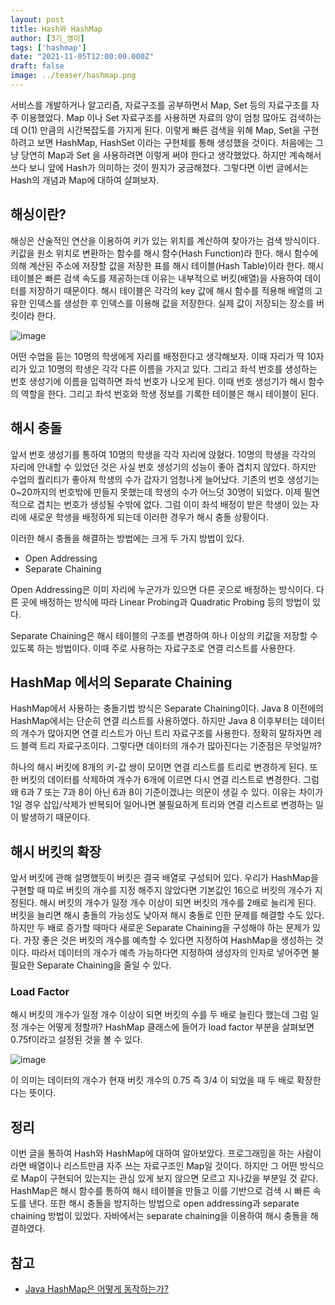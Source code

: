 ```yaml
---
layout: post  
title: Hash와 HashMap
author: [3기_영이]
tags: ['hashmap']
date: "2021-11-05T12:00:00.000Z"
draft: false
image: ../teaser/hashmap.png
---
```

서비스를 개발하거나 알고리즘, 자료구조를 공부하면서 Map, Set 등의 자료구조를 자주 이용했었다. Map 이나 Set 자료구조를 사용하면 자료의 양이 엄청 많아도 검색하는데 O(1) 만큼의 시간복잡도를 가지게 된다. 이렇게 빠른 검색을 위해 Map, Set을 구현하려고 보면 HashMap, HashSet 이라는 구현체를 통해 생성했을 것이다. 처음에는 그냥 당연히 Map과 Set 을 사용하려면 이렇게 써야 한다고 생각했었다. 하지만 계속해서 쓰다 보니 앞에 Hash가 의미하는 것이 뭔지가 궁금해졌다. 그렇다면 이번 글에서는 Hash의 개념과 Map에 대하여 살펴보자.

## 해싱이란?

해싱은 산술적인 연산을 이용하여 키가 있는 위치를 계산하여 찾아가는 검색 방식이다. 키값을 원소 위치로 변환하는 함수를 해시 함수(Hash Function)라 한다. 해시 함수에 의해 계산된 주소에 저장할 값을 저장한 표를 해시 테이블(Hash Table)이라 한다. 해시 테이블은 빠른 검색 속도를 제공하는데 이유는 내부적으로 버킷(배열)을 사용하여 데이터를 저장하기 때문이다. 해시 테이블은 각각의 key 값에 해시 함수를 적용해 배열의 고유한 인덱스를 생성한 후 인덱스를 이용해 값을 저장한다. 실제 값이 저장되는 장소를 버킷이라 한다.

![image](https://user-images.githubusercontent.com/63634505/140446636-2d26f699-3b5d-495e-8439-f2d8d29adbc0.png)

어떤 수업을 듣는 10명의 학생에게 자리를 배정한다고 생각해보자. 이때 자리가 딱 10자리가 있고 10명의 학생은 각각 다른 이름을 가지고 있다. 그리고 좌석 번호를 생성하는 번호 생성기에 이름을 입력하면 좌석 번호가 나오게 된다. 이때 번호 생성기가 해시 함수의 역할을 한다. 그리고 좌석 번호와 학생 정보를 기록한 테이블은 해시 테이블이 된다.

## 해시 충돌

앞서 번호 생성기를 통하여 10명의 학생을 각각 자리에 앉혔다. 10명의 학생을 각각의 자리에 안내할 수 있었던 것은 사실 번호 생성기의 성능이 좋아 겹치지 않았다. 하지만 수업의 퀄리티가 좋아져 학생의 수가 갑자기 엄청나게 늘어났다. 기존의 번호 생성기는 0~20까지의 번호밖에 만들지 못했는데 학생의 수가 어느덧 30명이 되었다. 이제 필연적으로 겹치는 번호가 생성될 수밖에 없다. 그럼 이미 좌석 배정이 받은 학생이 있는 자리에 새로운 학생을 배정하게 되는데 이러한 경우가 해시 충돌 상황이다.

이러한 해시 충돌을 해결하는 방법에는 크게 두 가지 방법이 있다.

- Open Addressing
- Separate Chaining

Open Addressing은 이미 자리에 누군가가 있으면 다른 곳으로 배정하는 방식이다. 다른 곳에 배정하는 방식에 따라 Linear Probing과 Quadratic Probing 등의 방법이 있다.

Separate Chaining은 해시 테이블의 구조를 변경하여 하나 이상의 키값을 저장할 수 있도록 하는 방법이다. 이때 주로 사용하는 자료구조로 연결 리스트를 사용한다.

## HashMap 에서의 Separate Chaining

HashMap에서 사용하는 충돌기법 방식은 Separate Chaining이다. Java 8 이전에의 HashMap에서는 단순히 연결 리스트를 사용하였다. 하지만 Java 8 이후부터는 데이터의 개수가 많아지면 연결 리스트가 아닌 트리 자료구조를 사용한다. 정확히 말하자면 레드 블랙 트리 자료구조이다. 그렇다면 데이터의 개수가 많아진다는 기준점은 무엇일까?

하나의 해시 버킷에 8개의 키-값 쌍이 모이면 연결 리스트를 트리로 변경하게 된다. 또한 버킷의 데이터를 삭제하여 개수가 6개에 이르면 다시 연결 리스트로 변경한다. 그럼 왜 6과 7 또는 7과 8이 아닌 6과 8이 기준이겠냐는 의문이 생길 수 있다. 이유는 차이가 1일 경우 삽입/삭제가 반복되어 일어나면 불필요하게 트리와 연결 리스트로 변경하는 일이 발생하기 때문이다.

## 해시 버킷의 확장

앞서 버킷에 관해 설명했듯이 버킷은 결국 배열로 구성되어 있다. 우리가 HashMap을 구현할 때 따로 버킷의 개수를 지정 해주지 않았다면 기본값인 16으로 버킷의 개수가 지정된다. 해시 버킷의 개수가 일정 개수 이상이 되면 버킷의 개수를 2배로 늘리게 된다. 버킷을 늘리면 해시 충돌의 가능성도 낮아져 해시 충돌로 인한 문제를 해결할 수도 있다. 하지만 두 배로 증가할 때마다 새로운 Separate Chaining을 구성해야 하는 문제가 있다. 가장 좋은 것은 버킷의 개수를 예측할 수 있다면 지정하여 HashMap을 생성하는 것이다. 따라서 데이터의 개수가 예측 가능하다면 지정하여 생성자의 인자로 넣어주면 불필요한 Separate Chaining을 줄일 수 있다.

### Load Factor

해시 버킷의 개수가 일정 개수 이상이 되면 버킷의 수를 두 배로 늘린다 했는데 그럼 일정 개수는 어떻게 정할까?  HashMap 클래스에 들어가 load factor 부분을 살펴보면 0.75f이라고 설정된 것을 볼 수 있다.

![image](https://user-images.githubusercontent.com/63634505/140446706-681ff318-2a7c-418a-9028-e46a3e8810dd.png)

이 의미는 데이터의 개수가 현재 버킷 개수의 0.75 즉 3/4 이 되었을 때 두 배로 확장한다는 뜻이다.

## 정리

이번 글을 통하여 Hash와 HashMap에 대하여 알아보았다. 프로그래밍을 하는 사람이라면 배열이나 리스트만큼 자주 쓰는 자료구조인 Map일 것이다. 하지만 그 어떤 방식으로 Map이 구현되어 있는지는 관심 있게 보지 않으면 모르고 지나갔을 부분일 것 같다. HashMap은 해시 함수를 통하여 해시 테이블을 만들고 이를 기반으로 검색 시 빠른 속도를 낸다. 또한 해시 충돌을 방지하는 방법으로 open addressing과 separate chaining 방법이 있었다. 자바에서는 separate chaining을 이용하여 해시 충돌을 해결하였다.

## 참고
- [Java HashMap은 어떻게 동작하는가?](https://d2.naver.com/helloworld/831311)
